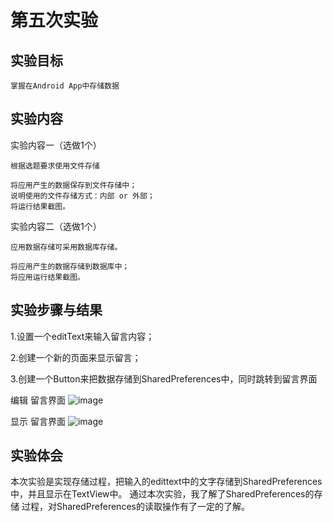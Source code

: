 # 第五次实验
## 实验目标

    掌握在Android App中存储数据

## 实验内容
实验内容一（选做1个）

    根据选题要求使用文件存储

    将应用产生的数据保存到文件存储中；
    说明使用的文件存储方式：内部 or 外部；
    将运行结果截图。

实验内容二（选做1个）

    应用数据存储可采用数据库存储。

    将应用产生的数据存储到数据库中；
    将应用运行结果截图。

## 实验步骤与结果

1.设置一个editText来输入留言内容；
 
2.创建一个新的页面来显示留言；
 
3.创建一个Button来把数据存储到SharedPreferences中，同时跳转到留言界面
 
 
编辑 留言界面
![image](https://github.com/pa-kou/android-labs-2018/blob/master/com1614080901131/%E5%AE%9E%E9%AA%8C5_1.png)
 
显示 留言界面
![image](https://github.com/pa-kou/android-labs-2018/blob/master/com1614080901131/%E5%AE%9E%E9%AA%8C5_2.png)

## 实验体会
   
  本次实验是实现存储过程，把输入的edittext中的文字存储到SharedPreferences中，并且显示在TextView中。  通过本次实验，我了解了SharedPreferences的存储
  过程，对SharedPreferences的读取操作有了一定的了解。

